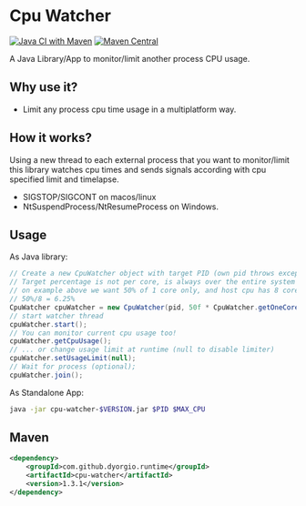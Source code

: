 Cpu Watcher
===============
[![Java CI with Maven](https://github.com/dyorgio/cpu-watcher/actions/workflows/maven.yml/badge.svg?branch=master)](https://github.com/dyorgio/cpu-watcher/actions/workflows/maven.yml) [![Maven Central](https://maven-badges.herokuapp.com/maven-central/com.github.dyorgio.runtime/cpu-watcher/badge.svg?1)](https://maven-badges.herokuapp.com/maven-central/com.github.dyorgio.runtime/cpu-watcher)

A Java Library/App to monitor/limit another process CPU usage.

Why use it?
-----
* Limit any process cpu time usage in a multiplatform way.

How it works?
-----
Using a new thread to each external process that you want to monitor/limit this library watches cpu times and sends signals according with cpu specified limit and timelapse.

* SIGSTOP/SIGCONT on macos/linux
* NtSuspendProcess/NtResumeProcess on Windows.

Usage
-----
As Java library:

```java
// Create a new CpuWatcher object with target PID (own pid throws exception to prevents deadlock). 
// Target percentage is not per core, is always over the entire system load, 
// on example above we want 50% of 1 core only, and host cpu has 8 cores (4 phisical, 4 HT).
// 50%/8 = 6.25%
CpuWatcher cpuWatcher = new CpuWatcher(pid, 50f * CpuWatcher.getOneCoreOnePercent());
// start watcher thread
cpuWatcher.start();
// You can monitor current cpu usage too!
cpuWatcher.getCpuUsage();
// ... or change usage limit at runtime (null to disable limiter)
cpuWatcher.setUsageLimit(null);
// Wait for process (optional);
cpuWatcher.join();
```

As Standalone App:

```bash
java -jar cpu-watcher-$VERSION.jar $PID $MAX_CPU
```

Maven
-----

```xml
<dependency>
    <groupId>com.github.dyorgio.runtime</groupId>
    <artifactId>cpu-watcher</artifactId>
    <version>1.3.1</version>
</dependency>
```
